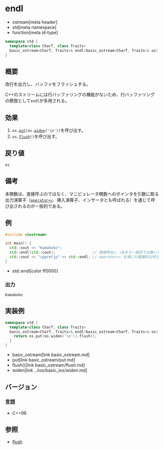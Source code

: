 # endl
* ostream[meta header]
* std[meta namespace]
* function[meta id-type]

```cpp
namespace std {
  template<class CharT, class Traits>
  basic_ostream<CharT, Traits>& endl(basic_ostream<CharT, Traits>& os);
}
```

## 概要
改行を出力し、バッファをフラッシュする。

C++のストリームには行バッファリングの機能がないため、行バッファリングの模倣として`endl`が多用される。

## 効果
1. `os.`[`put`](basic_ostream/put.md)`(os.`[`widen`](../ios/basic_ios/widen.md)`('\n'))`を呼び出す。
1. `os.`[`flush`](basic_ostream/flush.md)`()`を呼び出す。

## 戻り値
`os`

## 備考
本関数は、直接呼ぶのではなく、マニピュレータ関数へのポインタを引数に取る出力演算子（[`operator<<`](basic_ostream/op_ostream.md)、挿入演算子、インサータとも呼ばれる）を通じて呼び出されるのが一般的である。

## 例
```cpp example
#include <iostream>

int main() {
  std::cout << "Kamaboko";
  std::endl(std::cout);                 // 直接呼出し（あまり一般的では無い）
  std::cout << "cpprefjp" << std::endl; // operator<< を通じた間接的な呼び出し（より一般的）
}
```
* std::endl[color ff0000]

### 出力
```
Kamaboko
```

## 実装例
```cpp
namespace std {
  template<class CharT, class Traits>
  basic_ostream<CharT, Traits>& endl(basic_ostream<CharT, Traits>& os) {
    return os.put(os.widen('\n')).flush();
  }
}
```
* basic_ostream[link basic_ostream.md]
* put[link basic_ostream/put.md]
* flush()[link basic_ostream/flush.md]
* widen[link ../ios/basic_ios/widen.md]

## バージョン
### 言語
- C++98

## 参照
- [flush](flush.md)
